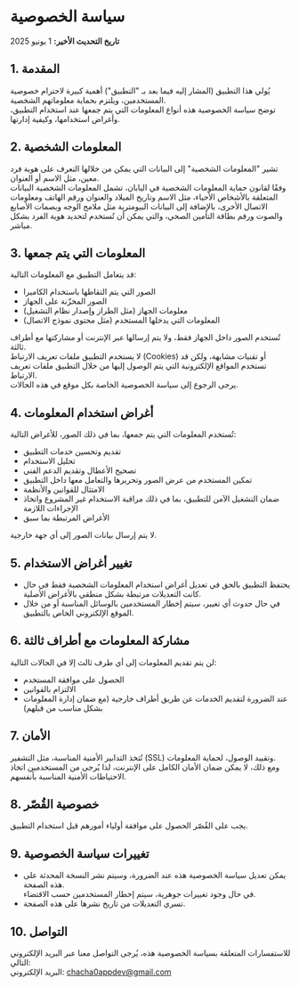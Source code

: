 # سياسة الخصوصية

**تاريخ التحديث الأخير:** 1 يونيو 2025

## 1. المقدمة  
يُولي هذا التطبيق (المشار إليه فيما بعد بـ "التطبيق") أهمية كبيرة لاحترام خصوصية المستخدمين، ويلتزم بحماية معلوماتهم الشخصية.  
توضح سياسة الخصوصية هذه أنواع المعلومات التي يتم جمعها عند استخدام التطبيق، وأغراض استخدامها، وكيفية إدارتها.

## 2. المعلومات الشخصية  
تشير "المعلومات الشخصية" إلى البيانات التي يمكن من خلالها التعرف على هوية فرد معين، مثل الاسم أو العنوان.  
وفقًا لقانون حماية المعلومات الشخصية في اليابان، تشمل المعلومات الشخصية البيانات المتعلقة بالأشخاص الأحياء، مثل الاسم وتاريخ الميلاد والعنوان ورقم الهاتف ومعلومات الاتصال الأخرى، بالإضافة إلى البيانات البيومترية مثل ملامح الوجه وبصمات الأصابع والصوت ورقم بطاقة التأمين الصحي، والتي يمكن أن تُستخدم لتحديد هوية الفرد بشكل مباشر.

## 3. المعلومات التي يتم جمعها  
قد يتعامل التطبيق مع المعلومات التالية:

- الصور التي يتم التقاطها باستخدام الكاميرا  
- الصور المخزّنة على الجهاز  
- معلومات الجهاز (مثل الطراز وإصدار نظام التشغيل)  
- المعلومات التي يدخلها المستخدم (مثل محتوى نموذج الاتصال)

تُستخدم الصور داخل الجهاز فقط، ولا يتم إرسالها عبر الإنترنت أو مشاركتها مع أطراف ثالثة.  
لا يستخدم التطبيق ملفات تعريف الارتباط (Cookies) أو تقنيات مشابهة، ولكن قد تستخدم المواقع الإلكترونية التي يتم الوصول إليها من خلال التطبيق ملفات تعريف الارتباط.  
يرجى الرجوع إلى سياسة الخصوصية الخاصة بكل موقع في هذه الحالات.

## 4. أغراض استخدام المعلومات  
تُستخدم المعلومات التي يتم جمعها، بما في ذلك الصور، للأغراض التالية:

- تقديم وتحسين خدمات التطبيق  
- تحليل الاستخدام  
- تصحيح الأعطال وتقديم الدعم الفني  
- تمكين المستخدم من عرض الصور وتحريرها والتعامل معها داخل التطبيق  
- الامتثال للقوانين والأنظمة  
- ضمان التشغيل الآمن للتطبيق، بما في ذلك مراقبة الاستخدام غير المشروع واتخاذ الإجراءات اللازمة  
- الأغراض المرتبطة بما سبق

لا يتم إرسال بيانات الصور إلى أي جهة خارجية.

## 5. تغيير أغراض الاستخدام  

- يحتفظ التطبيق بالحق في تعديل أغراض استخدام المعلومات الشخصية فقط في حال كانت التعديلات مرتبطة بشكل منطقي بالأغراض الأصلية.  
- في حال حدوث أي تغيير، سيتم إخطار المستخدمين بالوسائل المناسبة أو من خلال الموقع الإلكتروني الخاص بالتطبيق.

## 6. مشاركة المعلومات مع أطراف ثالثة  
لن يتم تقديم المعلومات إلى أي طرف ثالث إلا في الحالات التالية:

- الحصول على موافقة المستخدم  
- الالتزام بالقوانين  
- عند الضرورة لتقديم الخدمات عن طريق أطراف خارجية (مع ضمان إدارة المعلومات بشكل مناسب من قبلهم)

## 7. الأمان  
تُتخذ التدابير الأمنية المناسبة، مثل التشفير (SSL) وتقييد الوصول، لحماية المعلومات.  
ومع ذلك، لا يمكن ضمان الأمان الكامل على الإنترنت، لذا يُرجى من المستخدمين اتخاذ الاحتياطات الأمنية المناسبة بأنفسهم.

## 8. خصوصية القُصّر  
يجب على القُصّر الحصول على موافقة أولياء أمورهم قبل استخدام التطبيق.

## 9. تغييرات سياسة الخصوصية  
- يمكن تعديل سياسة الخصوصية هذه عند الضرورة، وسيتم نشر النسخة المحدثة على هذه الصفحة.  
  في حال وجود تغييرات جوهرية، سيتم إخطار المستخدمين حسب الاقتضاء.  
- تسري التعديلات من تاريخ نشرها على هذه الصفحة.

## 10. التواصل  
للاستفسارات المتعلقة بسياسة الخصوصية هذه، يُرجى التواصل معنا عبر البريد الإلكتروني التالي:  
البريد الإلكتروني: [chacha0appdev@gmail.com](mailto:chacha0appdev@gmail.com)
